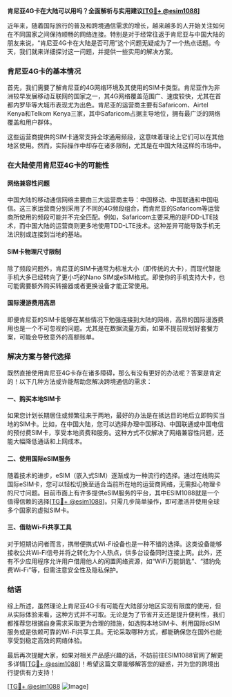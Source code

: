 **肯尼亚4G卡在大陆可以用吗？全面解析与实用建议[[TG💪+ @esim1088](https://t.me/s/esim1088)]**

近年来，随着国际旅行的普及和跨境通信需求的增长，越来越多的人开始关注如何在不同国家之间保持顺畅的网络连接。特别是对于经常往返于肯尼亚与中国大陆的朋友来说，“肯尼亚4G卡在大陆是否可用”这个问题无疑成为了一个热点话题。今天，我们就来详细探讨这一问题，并提供一些实用的解决方案。

### 肯尼亚4G卡的基本情况

首先，我们需要了解肯尼亚的4G网络环境及其使用的SIM卡类型。肯尼亚作为非洲较早发展移动互联网的国家之一，其4G网络覆盖范围广、速度较快，尤其在首都内罗毕等大城市表现尤为出色。肯尼亚的运营商主要有Safaricom、Airtel Kenya和Telkom Kenya三家，其中Safaricom占据主导地位，拥有最广泛的网络覆盖和用户群体。

这些运营商提供的SIM卡通常支持全球通用频段，这意味着理论上它们可以在其他地区使用。然而，实际操作中却存在诸多限制，尤其是在中国大陆这样的市场中。

### 在大陆使用肯尼亚4G卡的可能性

#### 网络兼容性问题

中国大陆的移动通信网络主要由三大运营商主导：中国移动、中国联通和中国电信。这三家运营商分别采用了不同的4G频段组合，而肯尼亚的Safaricom等运营商所使用的频段可能并不完全匹配。例如，Safaricom主要采用的是FDD-LTE技术，而中国大陆的运营商则更多地使用TDD-LTE技术。这种差异可能导致手机无法识别或连接到当地的基站。

#### SIM卡物理尺寸限制

除了频段问题外，肯尼亚的SIM卡通常为标准大小（即传统的大卡），而现代智能手机大多已经转向了更小巧的Nano SIM或eSIM格式。即使你的手机支持大卡，也可能需要额外购买转接器或者更换设备才能正常使用。

#### 国际漫游费用高昂

即便肯尼亚的SIM卡能够在某些情况下勉强连接到大陆的网络，高昂的国际漫游费用也是一个不可忽视的问题。尤其是在数据流量方面，如果不提前规划好套餐方案，可能会导致意外的高额账单。

### 解决方案与替代选择

既然直接使用肯尼亚4G卡存在诸多障碍，那么有没有更好的办法呢？答案是肯定的！以下几种方法或许能帮助您解决跨境通信的需求：

#### 一、购买本地SIM卡

如果您计划长期居住或频繁往来于两地，最好的办法是在抵达目的地后立即购买当地的SIM卡。比如，在中国大陆，您可以选择办理中国移动、中国联通或中国电信的预付费SIM卡，享受本地资费和服务。这种方式不仅解决了网络兼容性问题，还能大幅降低通话和上网成本。

#### 二、使用国际eSIM服务

随着技术的进步，eSIM（嵌入式SIM）逐渐成为一种流行的选择。通过在线购买国际eSIM卡，您可以轻松切换至适合当前所在地的运营商网络，无需担心物理卡的尺寸问题。目前市面上有许多提供eSIM服务的平台，其中ESIM1088就是一个值得信赖的选择[[TG💪+ @esim1088](https://t.me/s/esim1088)]。只需几步简单操作，即可激活并使用全球多个国家的虚拟SIM卡。

#### 三、借助Wi-Fi共享工具

对于短期访问者而言，携带便携式Wi-Fi设备也是一种不错的选择。这类设备能够接收公共Wi-Fi信号并将之转化为个人热点，供多台设备同时连接上网。此外，还有不少应用程序允许用户借用他人的闲置网络资源，如“WiFi万能钥匙”、“猎豹免费Wi-Fi”等，但需注意安全性及隐私保护。

### 结语

综上所述，虽然理论上肯尼亚4G卡有可能在大陆部分地区实现有限度的使用，但从实际体验来看，这种方式并不可取。无论是为了节省开支还是提升便利性，我们都推荐您根据自身需求采取更为合理的措施，如选购本地SIM卡、利用国际eSIM服务或是依赖可靠的Wi-Fi共享工具。无论采取哪种方式，都能确保您在国外也能享受到稳定高效的网络体验。

最后再次提醒大家，如果对相关产品感兴趣的话，不妨前往ESIM1088官网了解更多详情[[TG💪+ @esim1088](https://t.me/s/esim1088)]！希望这篇文章能够解答您的疑惑，并为您的跨境出行提供有力支持！

[[TG💪+ @esim1088](https://t.me/s/esim1088) ![Image](https://i.postimg.cc/4NQfJmqS/Snipaste-2025-05-13-00-14-12.png)]